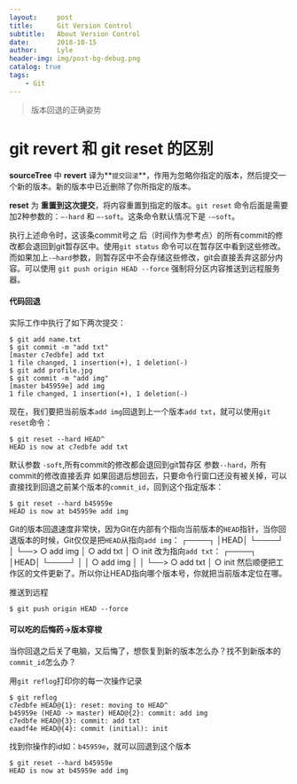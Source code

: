 ```yaml
---
layout:     post
title:      Git Version Control
subtitle:   About Version Control
date:       2018-10-15
author:     Lyle
header-img: img/post-bg-debug.png
catalog: true
tags:
    - Git
---
```



>版本回退的正确姿势

# **git revert** 和 **git reset** 的区别

**sourceTree** 中 **revert** 译为**`提交回滚`**，作用为忽略你指定的版本，然后提交一个新的版本。新的版本中已近删除了你所指定的版本。

**reset** 为 **重置到这次提交**，将内容重置到指定的版本。`git reset` 命令后面是需要加2种参数的：`–-hard` 和 `–-soft`。这条命令默认情况下是 `-–soft`。

执行上述命令时，这该条commit号之 后（时间作为参考点）的所有commit的修改都会退回到git暂存区中。使用`git status` 命令可以在暂存区中看到这些修改。而如果加上`-–hard`参数，则暂存区中不会存储这些修改，git会直接丢弃这部分内容。可以使用 `git push origin HEAD --force` 强制将分区内容推送到远程服务器。


#### 代码回退 

实际工作中执行了如下两次提交：

	$ git add name.txt
	$ git commit -m "add txt"
	[master c7edbfe] add txt
	1 file changed, 1 insertion(+), 1 deletion(-)
	$ git add profile.jpg
	$ git commit -m "add img"
	[master b45959e] add img
	1 file changed, 1 insertion(+), 1 deletion(-)

现在，我们要把当前版本`add img`回退到上一个版本`add txt`，就可以使用`git reset`命令：

	$ git reset --hard HEAD^
	HEAD is now at c7edbfe add txt

默认参数 `-soft`,所有commit的修改都会退回到git暂存区
参数`--hard`，所有commit的修改直接丢弃
如果回退后想回去，只要命令行窗口还没有被关掉，可以直接找到回退之前某个版本的`commit_id`，回到这个指定版本：

	$ git reset --hard b45959e
	HEAD is now at b45959e add img

Git的版本回退速度非常快，因为Git在内部有个指向当前版本的`HEAD`指针，当你回退版本的时候，Git仅仅是把`HEAD`从指向`add img`：
┌────┐
│HEAD│
└────┘
   │
   └──> ○ add img
        │
        ○ add txt
        │
        ○ init
改为指向`add txt`：
┌────┐
│HEAD│
└────┘
   │
   │    ○ add img
   │    │
   └──> ○ add txt
        │
        ○ init
然后顺便把工作区的文件更新了。所以你让HEAD指向哪个版本号，你就把当前版本定位在哪。

推送到远程

	$ git push origin HEAD --force
	
	
#### 可以吃的后悔药->版本穿梭

当你回退之后关了电脑，又后悔了，想恢复到新的版本怎么办？找不到新版本的`commit_id`怎么办？

用`git reflog`打印你的每一次操作记录

	$ git reflog
	c7edbfe HEAD@{1}: reset: moving to HEAD^
	b45959e (HEAD -> master) HEAD@{2}: commit: add img
	c7edbfe HEAD@{3}: commit: add txt
	eaadf4e HEAD@{4}: commit (initial): init
	
找到你操作的id如：`b45959e`，就可以回退到这个版本
	
	$ git reset --hard b45959e
	HEAD is now at b45959e add img
	